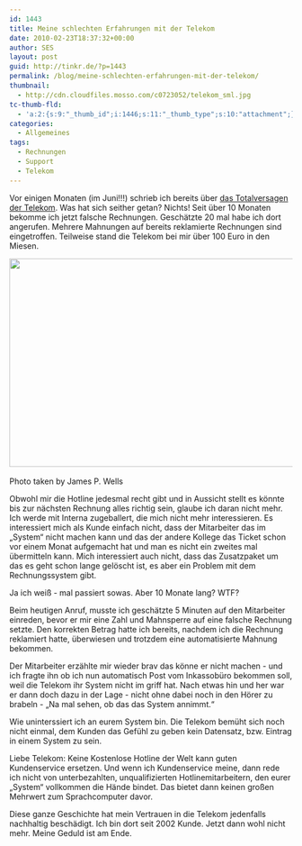 ```yaml
---
id: 1443
title: Meine schlechten Erfahrungen mit der Telekom
date: 2010-02-23T18:37:32+00:00
author: SES
layout: post
guid: http://tinkr.de/?p=1443
permalink: /blog/meine-schlechten-erfahrungen-mit-der-telekom/
thumbnail:
  - http://cdn.cloudfiles.mosso.com/c0723052/telekom_sml.jpg
tc-thumb-fld:
  - 'a:2:{s:9:"_thumb_id";i:1446;s:11:"_thumb_type";s:10:"attachment";}'
categories:
  - Allgemeines
tags:
  - Rechnungen
  - Support
  - Telekom
---
```

Vor einigen Monaten (im Juni!!!) schrieb ich bereits über [das Totalversagen der Telekom](http://tinkr.de/blog/ich-verlange-satisfaktion-kundenerlebnisse-beim-mangenta-riesen/). Was hat sich seither getan? Nichts! Seit über 10 Monaten bekomme ich jetzt falsche Rechnungen. Geschätzte 20 mal habe ich dort angerufen. Mehrere Mahnungen auf bereits reklamierte Rechnungen sind eingetroffen. Teilweise stand die Telekom bei mir über 100 Euro in den Miesen.

[<img loading="lazy" src="/assets/2010/02/telekom.jpg" alt="" title="Photo taken by ninjaguy (Flickr)" width="555" height="370" class="alignnone size-full wp-image-1445" srcset="/assets/2010/02/telekom.jpg 555w, /assets/2010/02/telekom-300x200.jpg 300w" sizes="(max-width: 555px) 100vw, 555px" />](http://www.flickr.com/photos/ninjaguy82)

Photo taken by James P. Wells

Obwohl mir die Hotline jedesmal recht gibt und in Aussicht stellt es könnte bis zur nächsten Rechnung alles richtig sein, glaube ich daran nicht mehr. Ich werde mit Interna zugeballert, die mich nicht mehr interessieren. Es interessiert mich als Kunde einfach nicht, dass der Mitarbeiter das im &#8222;System&#8220; nicht machen kann und das der andere Kollege das Ticket schon vor einem Monat aufgemacht hat und man es nicht ein zweites mal übermitteln kann. Mich interessiert auch nicht, dass das Zusatzpaket um das es geht schon lange gelöscht ist, es aber ein Problem mit dem Rechnungssystem gibt.

Ja ich weiß - mal passiert sowas. Aber 10 Monate lang? WTF?

Beim heutigen Anruf, musste ich geschätzte 5 Minuten auf den Mitarbeiter einreden, bevor er mir eine Zahl und Mahnsperre auf eine falsche Rechnung setzte. Den korrekten Betrag hatte ich bereits, nachdem ich die Rechnung reklamiert hatte, überwiesen und trotzdem eine automatisierte Mahnung bekommen.

Der Mitarbeiter erzählte mir wieder brav das könne er nicht machen - und ich fragte ihn ob ich nun automatisch Post vom Inkassobüro bekommen soll, weil die Telekom ihr System nicht im griff hat. Nach etwas hin und her war er dann doch dazu in der Lage - nicht ohne dabei noch in den Hörer zu brabeln - &#8222;Na mal sehen, ob das das System annimmt.&#8220;

Wie uninterssiert ich an eurem System bin. Die Telekom bemüht sich noch nicht einmal, dem Kunden das Gefühl zu geben kein Datensatz, bzw. Eintrag in einem System zu sein.

Liebe Telekom: Keine Kostenlose Hotline der Welt kann guten Kundenservice ersetzen. Und wenn ich Kundenservice meine, dann rede ich nicht von unterbezahlten, unqualifizierten Hotlinemitarbeitern, den eurer &#8222;System&#8220; vollkommen die Hände bindet. Das bietet dann keinen großen Mehrwert zum Sprachcomputer davor.

Diese ganze Geschichte hat mein Vertrauen in die Telekom jedenfalls nachhaltig beschädigt. Ich bin dort seit 2002 Kunde. Jetzt dann wohl nicht mehr. Meine Geduld ist am Ende.
